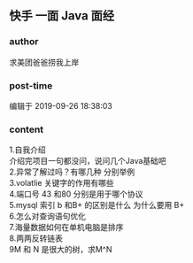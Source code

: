 ## 快手 一面 Java 面经
### author 
求美团爸爸捞我上岸
### post-time 

编辑于  2019-09-26 18:38:03
### content 
<div class="post-topic-des nc-post-content">
 <div>
  1.自我介绍
 </div>
 <div>
  介绍完项目一句都没问，说问几个Java基础吧
 </div>
 <div>
  2.异常了解过吗？有哪几种 分别举例
 </div>
 <div>
  3.volatlie 关键字的作用有哪些
 </div>
 <div>
  4.端口号 43 和80 分别是用于哪个协议
 </div>
 <div>
  5.mysql 索引 b 和B+ 的区别是什么 为什么要用 B+
 </div>
 <div>
  6.怎么对查询语句优化
 </div>
 <div>
  7.海量数据如何在单机电脑是排序
 </div>
 <div>
  8.两两反转链表
 </div>
 <div>
  9M 和 N 是很大的树，求M^N
 </div>
</div>
